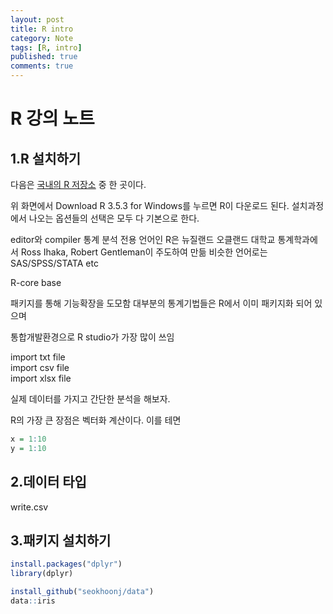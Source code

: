 ```yaml
---
layout: post
title: R intro 
category: Note
tags: [R, intro]
published: true
comments: true
---
```


R 강의 노트
===

## 1.R 설치하기

다음은 [국내의 R 저장소][1] 중 한 곳이다.


위 화면에서 Download R 3.5.3 for Windows를 누르면
R이 다운로드 된다. 설치과정에서 나오는 옵션들의 선택은
모두 다 기본으로 한다.


editor와 compiler
통계 분석 전용 언어인 R은 뉴질랜드 오클랜드 대학교 통계학과에서 
Ross Ihaka, Robert Gentleman이 주도하여 만듦
비슷한 언어로는 SAS/SPSS/STATA etc

R-core
base

패키지를 통해 기능확장을 도모함
대부분의 통계기법들은 R에서 이미 패키지화 되어 있으며 

통합개발환경으로 R studio가 가장 많이 쓰임

import txt file  
import csv file  
import xlsx file  

실제 데이터를 가지고 간단한 분석을 해보자.

R의 가장 큰 장점은 벡터화 계산이다. 이를 테면

``` r
x = 1:10 
y = 1:10
```
## 2.데이터 타입
write.csv

## 3.패키지 설치하기

``` r
install.packages("dplyr")
library(dplyr)

install_github("seokhoonj/data")
data::iris
```
[1]: http://cran.seoul.go.kr/bin/windows/base/
